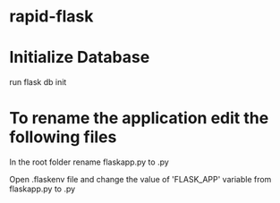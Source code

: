 # rapid-flask

# Initialize Database
run flask db init

# To rename the application edit the following files
  In the root folder rename flaskapp.py to <yourname>.py
  
  Open .flaskenv file and change the value of 'FLASK_APP' variable from flaskapp.py to <yourname>.py
